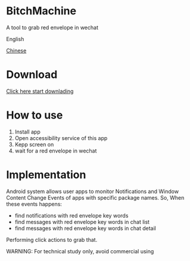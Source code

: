 # BitchMachine
A tool to grab red envelope in wechat

English

[Chinese](README.md)

# Download

[Click here start downlading](https://fir.im/vy84)

# How to use

1. Install app
2. Open accessibility service of this app
3. Kepp screen on
3. wait for a red envelope in wechat

# Implementation

Android system allows user apps to monitor Notifications and Window Content Change Events of apps with specific package names. 
So, When these events happens:

- find notifications with red envelope key words
- find messages with red envelope key words in chat list
- find messages with red envelope key words in chat detail

Performing click actions to grab that.

WARNING: For technical study only, avoid commercial using